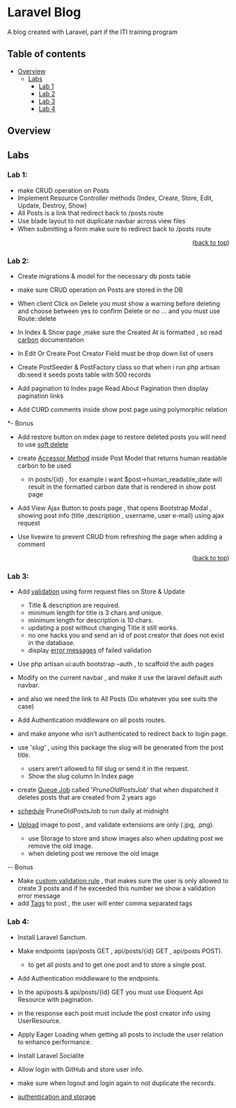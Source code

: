 # Laravel Blog

A blog created with Laravel, part if the ITI training program

## Table of contents

* [Overview](#overview)
    - [Labs](#labs)
        - [Lab 1](#lab-1)
        - [Lab 2](#lab-2)
        - [Lab 3](#lab-3)
        - [Lab 4](#lab-4)


## Overview

<!-- ### GIF -->



<!-- <p align="right">(<a href="#top">back to top</a>)</p> -->

## Labs
### Lab 1:

* make CRUD operation on Posts
* Implement Resource Controller methods (Index, Create, Store, Edit, Update, Destroy, Show)
* All Posts is a link that redirect back to /posts route
* Use blade layout to not duplicate navbar across view ﬁles
* When submitting a form make sure to redirect back to /posts
route

<p align="right">(<a href="#top">back to top</a>)</p>

### Lab 2:

* Create migrations & model for the necessary db posts table
* make sure CRUD operation on Posts are stored in the DB
* When client Click on Delete you must show a warning before deleting and choose between yes to confirm Delete or no … and you must use Route::delete
* In Index & Show page ,make sure the Created At is formatted , so read [carbon](https://carbon.nesbot.com/docs/) documentation

* In Edit Or Create Post Creator Field must be drop down list of users
* Create PostSeeder & PostFactory class so that when i run php artisan db:seed it seeds posts table
with 500 records
* Add pagination to Index page Read About Pagination then display pagination links
* Add CURD comments inside show post page using polymorphic relation

*- Bonus
* Add restore button on index page to restore deleted posts you will need to use [soft delete](https://laravel.com/docs/master/eloquent#soft-deleting)

* create [Accessor Method](https://laravel.com/docs/master/eloquent-mutators#deﬁning-an-accessor) inside Post Model that returns human readable carbon to be used

    * in posts/{id} , for example i want $post->human_readable_date will result in the formatted carbon date that is rendered in show post page

* Add View Ajax Button to posts page , that opens Bootstrap Modal , showing post info (title ,description , username, user e-mail) using ajax request

* Use livewire to prevent CRUD from refreshing the page when adding a comment

<p align="right">(<a href="#top">back to top</a>)</p>

### Lab 3:

* Add [validation](https://laravel.com/docs/master/validation#creating-form-requests) using form request files on Store & Update 
  * Title & description are required. 
  * minimum length for title is 3 chars and unique. 
  * minimum length for description is 10 chars.
  * updating a post without changing Title it still works.
  * no one hacks you and send an id of post creator that does not exist in the database.
  * display [error messages](https://laravel.com/docs/master/validation#quick-displaying-the-validation-errors) of failed validation

* Use php artisan ui:auth bootstrap –auth , to scaffold the auth pages
* Modify on the current navbar , and make it use the laravel default auth navbar.
* and also we need the link to All Posts (Do whatever you see suits the case)
* Add Authentication middleware on all posts routes. 
* and make anyone who isn’t authenticated to redirect back to login page.

* use '_slug_' , using this package the slug will be generated from the post title. 
  * users aren’t allowed to fill slug or send it in the request.
  * Show the slug column In Index page

* create [Queue Job](https://laravel.com/docs/master/queues#introduction) called '_PruneOldPostsJob_' that when dispatched it deletes posts that are created from 2 years ago
* [schedule](https://laravel.com/docs/master/scheduling#scheduling-queued-jobs) PruneOldPostsJob to run daily at midnight
* [Upload](https://laravel.com/docs/master/filesystem#file-uploads) image to post , and validate extensions are only (.jpg, .png).
  * use Storage to store and show images also when updating post we remove the old image. 
  * when deleting post we remove the old image

-- Bonus

* Make [custom validation rule](https://laravel.com/docs/master/validation#custom-validation-rules) , that makes sure the user is only allowed to create 3 posts and if he exceeded this number we show a validation error message
* add [Tags](https://github.com/spatie/laravel-tags) to post , the user will enter comma separated tags


### Lab 4:

* Install Laravel Sanctum.
* Make endpoints (api/posts GET , api/posts/{id} GET , api/posts POST). 
  * to get all posts and to get one post and to store a single post.
* Add Authentication middleware to the endpoints.
* In the api/posts & api/posts/{id} GET you must use Eloquent Api Resource with pagination.
* in the response each post must include the post creator info using UserResource.
* Apply Eager Loading when getting all posts to include the user relation to enhance performance.

* Install Laravel Socialite
* Allow login with GitHub and store user info. 
* make sure when logout and login again to not duplicate the records.
* [authentication and storage](https://laravel.com/docs/master/socialite#authentication-and-storage)